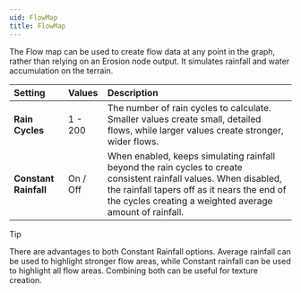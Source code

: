 ```yaml
---
uid: FlowMap
title: FlowMap
---
```


The Flow map can be used to create flow data at any point in the graph, rather than relying on an Erosion node output. It simulates rainfall and water accumulation on the terrain.

| Setting               | Values   | Description                                                                                                                                                                                                                   |
| :-------------------- | :------- | :---------------------------------------------------------------------------------------------------------------------------------------------------------------------------------------------------------------------------- |
| **Rain Cycles**       | 1 - 200  | The number of rain cycles to calculate. Smaller values create small, detailed flows, while larger values create stronger, wider flows.                                                                                        |
| **Constant Rainfall** | On / Off | When enabled, keeps simulating rainfall beyond the rain cycles to create consistent rainfall values. When disabled, the rainfall tapers off as it nears the end of the cycles creating a weighted average amount of rainfall. |


> [!TIP] 
> There are advantages to both Constant Rainfall options. Average rainfall can be used to highlight stronger flow areas, while Constant rainfall can be used to highlight all flow areas. Combining both can be useful for texture creation.






